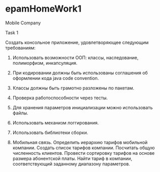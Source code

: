 # epamHomeWork1
Mobile Company

Task 1

Создать консольное приложение, удовлетворяющее следующим требованиям:
1.	Использовать возможности ООП: классы, наследование, полиморфизм, инкапсуляция.
2.	При кодировании должны быть использованы соглашения об оформлении кода java code convention.
3.	Классы должны быть грамотно разложены по пакетам.
4.	Проверка работоспособности через тесты.
5.	Для хранения параметров инициализации можно использовать файлы.
6.	Использовать механизм логгирования.
7.	Использовать библиотеки сборки.


  12.	 Мобильная связь. Определить иерархию тарифов мобильной компании. Создать список тарифов компании. Посчитать общую численность клиентов. Провести сортировку тарифов на основе размера абонентской платы. Найти тариф в компании, соответствующий заданному диапазону параметров.
